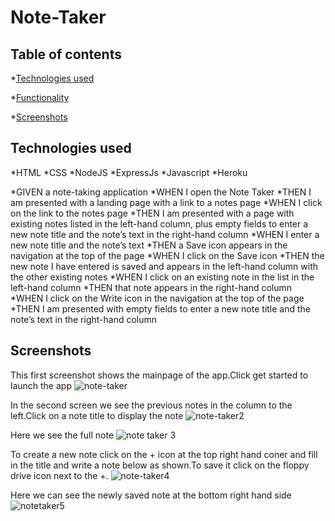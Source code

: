 # Note-Taker

## Table of contents

*[Technologies used](technologies-used)

*[Functionality](functionality)

*[Screenshots](screenshots)

 
## Technologies used
*HTML
*CSS
*NodeJS
*ExpressJs
*Javascript
*Heroku

*GIVEN a note-taking application
*WHEN I open the Note Taker
*THEN I am presented with a landing page with a link to a notes page
*WHEN I click on the link to the notes page
*THEN I am presented with a page with existing notes listed in the left-hand column, plus empty fields to enter a new note title and the note’s text in the right-hand column
*WHEN I enter a new note title and the note’s text
*THEN a Save icon appears in the navigation at the top of the page
*WHEN I click on the Save icon
*THEN the new note I have entered is saved and appears in the left-hand column with the other existing notes
*WHEN I click on an existing note in the list in the left-hand column
*THEN that note appears in the right-hand column
*WHEN I click on the Write icon in the navigation at the top of the page
*THEN I am presented with empty fields to enter a new note title and the note’s text in the right-hand column

## Screenshots
This first screenshot shows the mainpage of the app.Click get started to launch the app
![note-taker](https://user-images.githubusercontent.com/39675578/182557002-50441478-a55a-46e4-b4f3-451c7e745e1e.png)


In the second screen we see the previous notes in the column to the left.Click on a note title to display the note
![note-taker2](https://user-images.githubusercontent.com/39675578/182557050-5a7275e6-9188-496d-b19a-a3e4f30eda0f.png)

Here we see the full note
![note taker 3](https://user-images.githubusercontent.com/39675578/182557063-c2a45554-3104-4938-a5d3-e4ed4014f9b3.png)

To create a new note click on the + icon at the top right hand coner and fill in the title and write a note below as shown.To save it click on the floppy drive icon next to the +.
![note-taker4](https://user-images.githubusercontent.com/39675578/182558737-29ff68cf-66c0-4783-b402-d63a8e163f68.png)

Here we can see the newly saved note at the bottom right hand side
![notetaker5](https://user-images.githubusercontent.com/39675578/182559099-ba812450-7734-4965-87d1-8b400a4a14d1.png)
